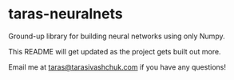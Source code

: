 # taras-neuralnets
Ground-up library for building neural networks using only Numpy.

This README will get updated as the project gets built out more.

Email me at taras@tarasivashchuk.com if you have any questions!
